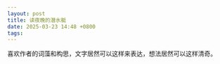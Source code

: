 ```yaml
---
layout: post
title: 读夜晚的潜水艇
date: 2025-03-23 14:48 +0800
tags: 
---
```


喜欢作者的词藻和构思，文字居然可以这样来表达，想法居然可以这样清奇。

